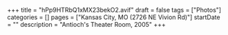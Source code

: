 +++
title = "hPp9HTRbQ1xMX23bekO2.avif"
draft = false
tags = ["Photos"]
categories = []
pages = ["Kansas City, MO (2726 NE Vivion Rd)"]
startDate = ""
description = "Antioch's Theater Room, 2005"
+++
